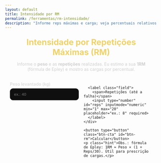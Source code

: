 ```yaml
---
layout: default
title: Intensidade por RM
permalink: /ferramentas/rm-intensidade/
description: "Informe reps máximas e carga; veja percentuais relativos à 1RM."
---
```


<section class="tool-hero">
  <h1>Intensidade por Repetições Máximas (RM)</h1>
  <p>Informe o <strong>peso</strong> e as <strong>repetições</strong> realizadas. Eu estimo a sua <strong>1RM</strong> (fórmula de Epley) e mostro as cargas por percentual.</p>
</section>

<section class="tool-card-full">
  <form id="form-rm" class="tool-form" onsubmit="return false;">
    <div class="grid">
      <label class="field">
        <span>Peso levantado (kg)</span>
        <input type="number" id="peso" inputmode="decimal" min="1" step="0.5" placeholder="ex.: 40" required>
      </label>

      <label class="field">
        <span>Repetições (até a falha)</span>
        <input type="number" id="reps" inputmode="numeric" min="1" max="20" placeholder="ex.: 8" required>
      </label>
    </div>

    <button type="button" class="btn-cta" id="btn-rm">Calcular</button>
    <p class="hint">Obs.: fórmula de Epley: 1RM ≈ Peso × (1 + Reps/30). Útil para prescrição de cargas.</p>
  </form>

  <div id="out-rm" class="tool-out" hidden>
    <div class="out-meta">
      <div><strong>1RM estimada:</strong> <span id="out-1rm">—</span> kg</div>
    </div>

    <div class="table-wrap">
      <table class="tool-table">
        <thead>
          <tr>
            <th>% da 1RM</th>
            <th>Carga (kg)</th>
          </tr>
        </thead>
        <tbody id="tbody-rm"></tbody>
      </table>
    </div>
  </div>
</section>

<style>
/* Reutiliza o mesmo estilo da outra calculadora */
.tool-hero{max-width:860px;margin:1.5rem auto 1rem;padding:0 1rem;text-align:center}
.tool-hero h1{color:#f0d26a;font-size:1.7rem;margin:.2rem 0 .4rem}
.tool-hero p{color:#cfcfcf}

.tool-card-full{max-width:860px;margin:0 auto 2.5rem;padding:1rem}
.tool-form .grid{display:grid;gap:1rem;grid-template-columns:repeat(auto-fit,minmax(210px,1fr))}
.field{display:flex;flex-direction:column;gap:.35rem}
.field span{color:#ddd;font-weight:600}
.field input{background:#0f0f0f;border:1px solid #222;border-radius:10px;color:#fff;padding:.7rem .8rem}
.btn-cta{margin-top:.8rem;background:#d62828;color:#fff;border:0;border-radius:10px;padding:.85rem 1rem;font-weight:700;cursor:pointer}
.btn-cta:hover{background:#ff4040}
.hint{color:#aaa;font-size:.9rem;margin:.45rem 0 0}

.tool-out{margin-top:1.2rem}
.out-meta{display:flex;flex-wrap:wrap;gap:.8rem;color:#ddd;margin-bottom:.8rem}
.out-meta div{background:#0f0f0f;border:1px solid #1f1f1f;border-radius:10px;padding:.55rem .75rem}

.table-wrap{overflow:auto;border:1px solid #1f1f1f;border-radius:12px}
.tool-table{width:100%;border-collapse:collapse;min-width:420px}
.tool-table th,.tool-table td{padding:.75rem;border-bottom:1px solid #1f1f1f}
.tool-table thead th{background:#101010;color:#f0d26a;text-align:left}
.tool-table tbody tr:hover{background:#0c0c0c}
</style>

<script>
(function(){
  // percentuais mais usados em prescrição
  const pctList = [50,60,70,75,80,85,90];
  const el = (id)=>document.getElementById(id);

  function round1(x){ return Math.round(x*10)/10; }

  function calc() {
    const peso = parseFloat(el('peso').value);
    const reps = parseInt(el('reps').value,10);

    if (isNaN(peso) || peso <= 0) { alert('Informe o peso levantado.'); return; }
    if (isNaN(reps) || reps < 1) { alert('Informe o número de repetições.'); return; }

    // Epley
    const rm = peso * (1 + reps/30);

    el('out-1rm').textContent = round1(rm);

    const tbody = el('tbody-rm');
    tbody.innerHTML = '';
    pctList.forEach(p=>{
      const carga = rm * (p/100);
      const tr = document.createElement('tr');
      tr.innerHTML = `<td>${p}%</td><td><strong>${round1(carga)}</strong> kg</td>`;
      tbody.appendChild(tr);
    });

    el('out-rm').hidden = false;
  }

  el('btn-rm').addEventListener('click', calc);
})();
</script>


